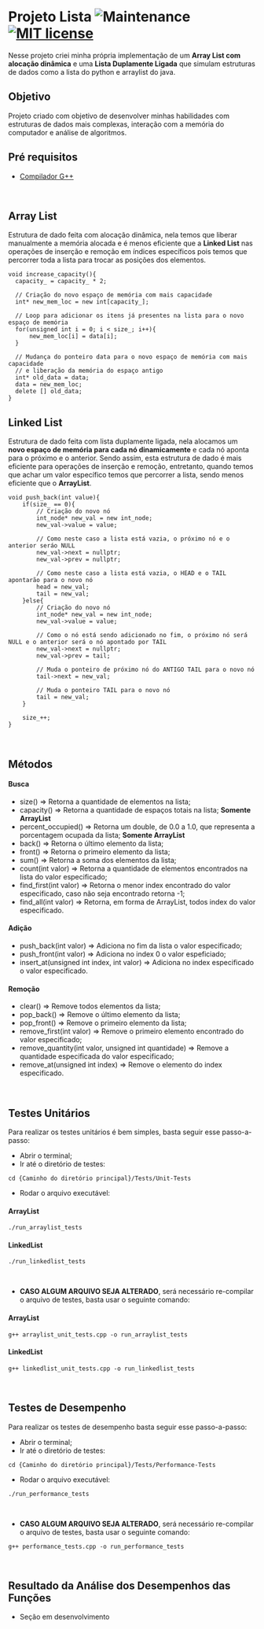 # Projeto Lista ![Maintenance](https://img.shields.io/badge/Maintained%3F-yes-green.svg) [![MIT license](https://img.shields.io/badge/License-MIT-blue.svg)](https://lbesson.mit-license.org/)
Nesse projeto criei minha própria implementação de um **Array List com alocação dinâmica** e uma **Lista Duplamente Ligada** que simulam estruturas de dados como a lista do python e arraylist do java.

## Objetivo
Projeto criado com objetivo de desenvolver minhas habilidades com estruturas de dados mais complexas, interação com a memória do computador e análise de algoritmos.

## Pré requisitos
- [Compilador G++](https://sourceforge.net/projects/mingw-w64/)

<br>

## Array List
Estrutura de dado feita com alocação dinâmica, nela temos que liberar manualmente a memória alocada e é menos eficiente que a **Linked List** nas operações de inserção e remoção em índices específicos pois temos que percorrer toda a lista para trocar as posições dos elementos.

```
void increase_capacity(){
  capacity_ = capacity_ * 2;

  // Criação do novo espaço de memória com mais capacidade
  int* new_mem_loc = new int[capacity_];

  // Loop para adicionar os itens já presentes na lista para o novo espaço de memória
  for(unsigned int i = 0; i < size_; i++){
      new_mem_loc[i] = data[i];
  }

  // Mudança do ponteiro data para o novo espaço de memória com mais capacidade
  // e liberação da memória do espaço antigo
  int* old_data = data;
  data = new_mem_loc;
  delete [] old_data;
}
```

## Linked List
Estrutura de dado feita com lista duplamente ligada, nela alocamos um **novo espaço de memória para cada nó dinamicamente** e cada nó aponta para o próximo e o anterior. Sendo assim, esta estrutura de dado é mais eficiente para operações de inserção e remoção, entretanto, quando temos que achar um valor específico temos que percorrer a lista, sendo menos eficiente que o **ArrayList**.

```
void push_back(int value){
    if(size_ == 0){
        // Criação do novo nó
        int_node* new_val = new int_node;
        new_val->value = value;

        // Como neste caso a lista está vazia, o próximo nó e o anterior seráo NULL
        new_val->next = nullptr;
        new_val->prev = nullptr;

        // Como neste caso a lista está vazia, o HEAD e o TAIL apontarão para o novo nó
        head = new_val;
        tail = new_val;
    }else{
        // Criação do novo nó
        int_node* new_val = new int_node;
        new_val->value = value;

        // Como o nó está sendo adicionado no fim, o próximo nó será NULL e o anterior será o nó apontado por TAIL
        new_val->next = nullptr;
        new_val->prev = tail;

        // Muda o ponteiro de próximo nó do ANTIGO TAIL para o novo nó
        tail->next = new_val;

        // Muda o ponteiro TAIL para o novo nó
        tail = new_val;
    }

    size_++;
}
```

<br>

## Métodos

#### Busca
- size() => Retorna a quantidade de elementos na lista;
- capacity() => Retorna a quantidade de espaços totais na lista; **Somente ArrayList**
- percent_occupied() => Retorna um double, de 0.0 a 1.0, que representa a porcentagem ocupada da lista; **Somente ArrayList**
- back() => Retorna o último elemento da lista;
- front() => Retorna o primeiro elemento da lista;
- sum() => Retorna a soma dos elementos da lista;
- count(int valor) => Retorna a quantidade de elementos encontrados na lista do valor especificado;
- find_first(int valor) => Retorna o menor index encontrado do valor especificado, caso não seja encontrado retorna -1;
- find_all(int valor) => Retorna, em forma de ArrayList, todos index do valor especificado.

#### Adição
- push_back(int valor) => Adiciona no fim da lista o valor especificado;
- push_front(int valor) => Adiciona no index 0 o valor espeficiado;
- insert_at(unsigned int index, int valor) => Adiciona no index especificado o valor especificado.

#### Remoção
- clear() => Remove todos elementos da lista;
- pop_back() => Remove o último elemento da lista;
- pop_front() => Remove o primeiro elemento da lista;
- remove_first(int valor) => Remove o primeiro elemento encontrado do valor especificado;
- remove_quantity(int valor, unsigned int quantidade) => Remove a quantidade especificada do valor especificado;
- remove_at(unsigned int index) => Remove o elemento do index especificado.

<br>

## Testes Unitários
Para realizar os testes unitários é bem simples, basta seguir esse passo-a-passo:

- Abrir o terminal;
- Ir até o diretório de testes:
```
cd {Caminho do diretório principal}/Tests/Unit-Tests
```
- Rodar o arquivo executável:
#### ArrayList
```
./run_arraylist_tests
```
#### LinkedList
```
./run_linkedlist_tests
```

<br>

- **CASO ALGUM ARQUIVO SEJA ALTERADO**, será necessário re-compilar o arquivo de testes, basta usar o seguinte comando:
#### ArrayList
```
g++ arraylist_unit_tests.cpp -o run_arraylist_tests
```
#### LinkedList
```
g++ linkedlist_unit_tests.cpp -o run_linkedlist_tests
```

<br>

## Testes de Desempenho
Para realizar os testes de desempenho basta seguir esse passo-a-passo:

- Abrir o terminal;
- Ir até o diretório de testes:
```
cd {Caminho do diretório principal}/Tests/Performance-Tests
```
- Rodar o arquivo executável:
```
./run_performance_tests
```

<br>

- **CASO ALGUM ARQUIVO SEJA ALTERADO**, será necessário re-compilar o arquivo de testes, basta usar o seguinte comando:
```
g++ performance_tests.cpp -o run_performance_tests
```

<br>

## Resultado da Análise dos Desempenhos das Funções
- Seção em desenvolvimento
